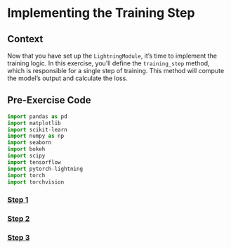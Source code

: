 # Implementing the Training Step

## Context

Now that you have set up the `LightningModule`, it’s time to implement the training logic. In this exercise, you’ll define the `training_step` method, which is responsible for a single step of training. This method will compute the model’s output and calculate the loss.

## Pre-Exercise Code

```python
import pandas as pd
import matplotlib
import scikit-learn
import numpy as np
import seaborn
import bokeh
import scipy
import tensorflow
import pytorch-lightning
import torch
import torchvision
```

### [Step 1](https://github.com/bidata-io/dc-scalable-ai/tree/main/ch_2/exercises/2_1/2/1)

### [Step 2](https://github.com/bidata-io/dc-scalable-ai/tree/main/ch_2/exercises/2_1/2/2)

### [Step 3](https://github.com/bidata-io/dc-scalable-ai/tree/main/ch_2/exercises/2_1/2/3)
